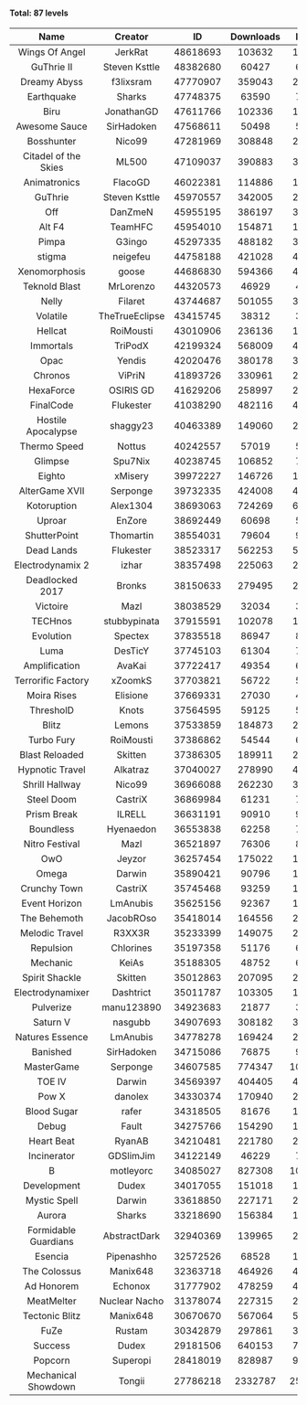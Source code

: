 #### Total: 87 levels

| Name | Creator | ID | Downloads | Likes |
|:---:|:---:|:---:|:---:|:---:|
| Wings Of Angel | JerkRat | 48618693 | 103632 | 10948
| GuThrie II | Steven Ksttle | 48382680 | 60427 | 6092
| Dreamy Abyss | f3lixsram | 47770907 | 359043 | 27620
| Earthquake  | Sharks | 47748375 | 63590 | 7701
| Biru | JonathanGD | 47611766 | 102336 | 17212
| Awesome Sauce | SirHadoken | 47568611 | 50498 | 5935
| Bosshunter | Nico99 | 47281969 | 308848 | 27504
| Citadel of the Skies | ML500 | 47109037 | 390883 | 30416
| Animatronics | FlacoGD | 46022381 | 114886 | 11702
| GuThrie | Steven Ksttle | 45970557 | 342005 | 25504
| Off | DanZmeN | 45955195 | 386197 | 32254
| Alt F4 | TeamHFC | 45954010 | 154871 | 12618
| Pimpa | G3ingo | 45297335 | 488182 | 39908
| stigma | neigefeu | 44758188 | 421028 | 48144
| Xenomorphosis | goose | 44686830 | 594366 | 43293
| Teknold Blast | MrLorenzo | 44320573 | 46929 | 4681
| Nelly | Filaret | 43744687 | 501055 | 34755
| Volatile | TheTrueEclipse | 43415745 | 38312 | 3868
| Hellcat | RoiMousti | 43010906 | 236136 | 16946
| Immortals | TriPodX | 42199324 | 568009 | 49687
| Opac | Yendis | 42020476 | 380178 | 37084
| Chronos | ViPriN | 41893726 | 330961 | 29894
| HexaForce | OSIRIS GD | 41629206 | 258997 | 20079
| FinalCode | Flukester | 41038290 | 482116 | 47258
| Hostile Apocalypse | shaggy23 | 40463389 | 149060 | 23619
| Thermo Speed | Nottus | 40242557 | 57019 | 5243
| Glimpse | Spu7Nix | 40238745 | 106852 | 7249
| Eighto | xMisery | 39972227 | 146726 | 12834
| AlterGame XVII | Serponge | 39732335 | 424008 | 45861
| Kotoruption | Alex1304 | 38693063 | 724269 | 64019
| Uproar | EnZore | 38692449 | 60698 | 5782
| ShutterPoint | Thomartin | 38554031 | 79604 | 9063
| Dead Lands | Flukester | 38523317 | 562253 | 57158
| Electrodynamix 2 | izhar | 38357498 | 225063 | 28123
| Deadlocked 2017 | Bronks | 38150633 | 279495 | 21401
| Victoire | Mazl | 38038529 | 32034 | 3480
| TECHnos | stubbypinata | 37915591 | 102078 | 11696
| Evolution | Spectex | 37835518 | 86947 | 8714
| Luma | DesTicY | 37745103 | 61304 | 7804
| Amplification | AvaKai | 37722417 | 49354 | 6028
| Terrorific Factory | xZoomkS | 37703821 | 56722 | 5933
| Moira Rises | Elisione | 37669331 | 27030 | 4187
| ThresholD | Knots | 37564595 | 59125 | 5072
| Blitz | Lemons | 37533859 | 184873 | 22678
| Turbo Fury | RoiMousti | 37386862 | 54544 | 6367
| Blast Reloaded | Skitten | 37386305 | 189911 | 20908
| Hypnotic Travel | Alkatraz | 37040027 | 278990 | 40010
| Shrill Hallway | Nico99 | 36966088 | 262230 | 35337
| Steel Doom | CastriX | 36869984 | 61231 | 7511
| Prism Break | ILRELL | 36631191 | 90910 | 9579
| Boundless | Hyenaedon | 36553838 | 62258 | 7881
| Nitro Festival | Mazl | 36521897 | 76306 | 8143
| OwO | Jeyzor | 36257454 | 175022 | 19312
| Omega | Darwin | 35890421 | 90796 | 11447
| Crunchy Town | CastriX | 35745468 | 93259 | 13050
| Event Horizon | LmAnubis | 35625156 | 92367 | 11472
| The Behemoth | JacobROso | 35418014 | 164556 | 29495
| Melodic Travel | R3XX3R | 35233399 | 149075 | 26761
| Repulsion | Chlorines | 35197358 | 51176 | 6830
| Mechanic | KeiAs | 35188305 | 48752 | 6094
| Spirit Shackle | Skitten | 35012863 | 207095 | 27838
| Electrodynamixer | Dashtrict | 35011787 | 103305 | 15296
| Pulverize | manu123890 | 34923683 | 21877 | 3510
| Saturn V | nasgubb | 34907693 | 308182 | 38641
| Natures Essence | LmAnubis | 34778278 | 169424 | 22262
| Banished | SirHadoken | 34715086 | 76875 | 9874
| MasterGame | Serponge | 34607585 | 774347 | 106345
| TOE IV | Darwin | 34569397 | 404405 | 49431
| Pow X | danolex | 34330374 | 170940 | 26809
| Blood Sugar | rafer | 34318505 | 81676 | 10983
| Debug | Fault | 34275766 | 154290 | 19182
| Heart Beat | RyanAB | 34210481 | 221780 | 27759
| Incinerator | GDSlimJim | 34122149 | 46229 | 7028
| B | motleyorc | 34085027 | 827308 | 105257
| Development | Dudex | 34017055 | 151018 | 17326
| Mystic Spell | Darwin | 33618850 | 227171 | 25740
| Aurora | Sharks | 33218690 | 156384 | 16490
| Formidable Guardians | AbstractDark | 32940369 | 139965 | 20327
| Esencia | Pipenashho | 32572526 | 68528 | 10184
| The Colossus | Manix648 | 32363718 | 464926 | 49727
| Ad Honorem | Echonox | 31777902 | 478259 | 48962
| MeatMelter | Nuclear Nacho | 31378074 | 227315 | 24137
| Tectonic Blitz | Manix648 | 30670670 | 567064 | 58063
| FuZe | Rustam | 30342879 | 297861 | 30133
| Success | Dudex | 29181506 | 640153 | 73427
| Popcorn | Superopi | 28418019 | 828987 | 93964
| Mechanical Showdown | Tongii | 27786218 | 2332787 | 255313
